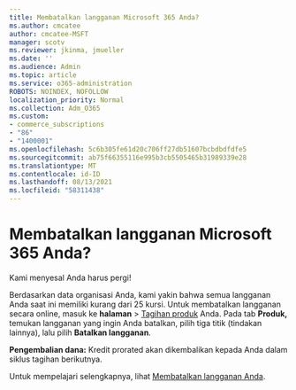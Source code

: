```yaml
---
title: Membatalkan langganan Microsoft 365 Anda?
ms.author: cmcatee
author: cmcatee-MSFT
manager: scotv
ms.reviewer: jkinma, jmueller
ms.date: ''
ms.audience: Admin
ms.topic: article
ms.service: o365-administration
ROBOTS: NOINDEX, NOFOLLOW
localization_priority: Normal
ms.collection: Adm_O365
ms.custom:
- commerce_subscriptions
- "86"
- "1400001"
ms.openlocfilehash: 5c6b305fe61d20c706ff27db51607bcbdbdfdfe5
ms.sourcegitcommit: ab75f66355116e995b3cb5505465b31989339e28
ms.translationtype: MT
ms.contentlocale: id-ID
ms.lasthandoff: 08/13/2021
ms.locfileid: "58311438"
---
```

# <a name="canceling-your-microsoft-365-subscription"></a>Membatalkan langganan Microsoft 365 Anda?

Kami menyesal Anda harus pergi!
  
Berdasarkan data organisasi Anda, kami yakin bahwa semua langganan Anda saat ini memiliki kurang dari 25 kursi. Untuk membatalkan langganan secara online, masuk ke **halaman** \> [Tagihan produk](https://go.microsoft.com/fwlink/p/?linkid=842054) Anda. Pada tab **Produk,** temukan langganan yang ingin Anda batalkan, pilih tiga titik (tindakan lainnya), lalu pilih **Batalkan langganan**.
  
**Pengembalian dana:** Kredit prorated akan dikembalikan kepada Anda dalam siklus tagihan berikutnya.

Untuk mempelajari selengkapnya, lihat [Membatalkan langganan Anda](https://docs.microsoft.com/microsoft-365/commerce/subscriptions/cancel-your-subscription).